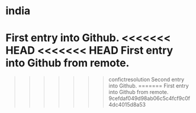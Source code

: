 # india
First entry into Github.
<<<<<<< HEAD
<<<<<<< HEAD
First entry into Github from remote.
=======
>>>>>>> confictresolution
Second entry into Github.
=======
First entry into Github from remote.
>>>>>>> 9cefdaf049d98ab06c5c4fcf9c0f4dc4015d8a53
